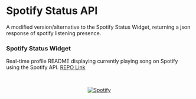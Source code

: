 # Spotify Status API
A modified version/alternative to the Spotify Status Widget, returning a json response of spotify listening presence.

### Spotify Status Widget
Real-time profile README displaying currently playing song on Spotify using the Spotify API.
[REPO Link](https://github.com/Hydrovolter/spotify-status-api)


&nbsp;<div align="center">
  [![Spotify](https://spotify.hydrovolter.com/api/spotify?background_color=0d1117&border_color=ffffff)](https://open.spotify.com/user/3kogdp4la37u7pd7rugded814)

</div>
